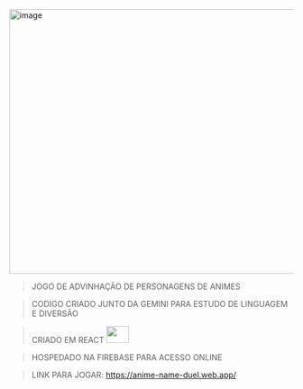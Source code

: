 <img width="518" height="470" alt="image" src="https://github.com/user-attachments/assets/71bc637d-230d-43cb-a672-34d4714da437" />

> JOGO DE ADVINHAÇÃO DE PERSONAGENS DE ANIMES

> CODIGO CRIADO JUNTO DA GEMINI PARA ESTUDO DE LINGUAGEM E DIVERSÃO

> CRIADO EM REACT <img height="30" width="40" src="https://cdn.jsdelivr.net/gh/devicons/devicon@latest/icons/react/react-original.svg" />

> HOSPEDADO NA FIREBASE PARA ACESSO ONLINE


> LINK PARA JOGAR: https://anime-name-duel.web.app/
